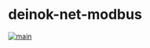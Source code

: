 # deinok-net-modbus
[![main](https://github.com/deinok/deinok-net-modbus/actions/workflows/main.yml/badge.svg)](https://github.com/deinok/deinok-net-modbus/actions/workflows/main.yml)
